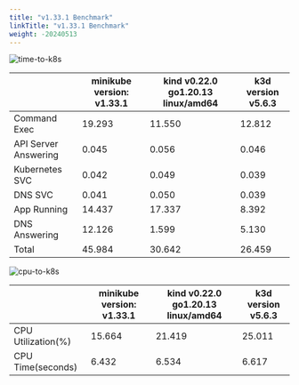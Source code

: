 ```yaml
---
title: "v1.33.1 Benchmark"
linkTitle: "v1.33.1 Benchmark"
weight: -20240513
---
```


![time-to-k8s](/images/benchmarks/timeToK8s/v1.33.1-time.png)

|                      | minikube version: v1.33.1 | kind v0.22.0 go1.20.13 linux/amd64 | k3d version v5.6.3 |
|----------------------|---------------------------|------------------------------------|--------------------|
| Command Exec         |                    19.293 |                             11.550 |             12.812 |
| API Server Answering |                     0.045 |                              0.056 |              0.046 |
| Kubernetes SVC       |                     0.042 |                              0.049 |              0.039 |
| DNS SVC              |                     0.041 |                              0.050 |              0.039 |
| App Running          |                    14.437 |                             17.337 |              8.392 |
| DNS Answering        |                    12.126 |                              1.599 |              5.130 |
| Total                |                    45.984 |                             30.642 |             26.459 |



![cpu-to-k8s](/images/benchmarks/timeToK8s/v1.33.1-cpu.png)

|                    | minikube version: v1.33.1 | kind v0.22.0 go1.20.13 linux/amd64 | k3d version v5.6.3 |
|--------------------|---------------------------|------------------------------------|--------------------|
| CPU Utilization(%) |                    15.664 |                             21.419 |             25.011 |
| CPU Time(seconds)  |                     6.432 |                              6.534 |              6.617 |

